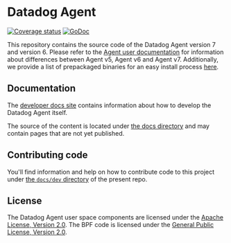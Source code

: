 # Datadog Agent

[![Coverage status](https://codecov.io/github/DataDog/datadog-agent/coverage.svg?branch=main)](https://codecov.io/github/DataDog/datadog-agent?branch=main)
[![GoDoc](https://godoc.org/github.com/DataDog/datadog-agent?status.svg)](https://godoc.org/github.com/DataDog/datadog-agent)

This repository contains the source code of the Datadog Agent version 7 and version 6. Please refer to the [Agent user documentation](https://docs.datadoghq.com/agent/) for information about differences between Agent v5, Agent v6 and Agent v7. Additionally, we provide a list of prepackaged binaries for an easy install process [here](https://app.datadoghq.com/fleet/install-agent/latest?platform=overview).

## Documentation

The [developer docs site](https://datadoghq.dev/datadog-agent/setup/) contains information about how to develop the Datadog Agent itself.

The source of the content is located under [the docs directory](docs) and may contain pages that are not yet published.

## Contributing code

You'll find information and help on how to contribute code to this project under
[the `docs/dev` directory](docs/dev) of the present repo.

## License

The Datadog Agent user space components are licensed under the
[Apache License, Version 2.0](LICENSE). The BPF code is licensed
under the [General Public License, Version 2.0](pkg/ebpf/c/COPYING).
